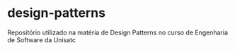 # design-patterns
Repositório utilizado na matéria de Design Patterns no curso de Engenharia de Software da Unisatc
